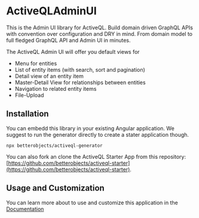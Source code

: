 # ActiveQLAdminUI

This is the Admin UI library for ActiveQL. Build domain driven GraphQL APIs with convention over configuration and DRY in mind. From domain model to full fledged GraphQL API and Admin UI in minutes.

The ActiveQL Admin UI will offer you default views for 

* Menu for entities
* List of entity items (with search, sort and pagination)
* Detail view of an entity item
* Master-Detail View for relationships between entities
* Navigation to related entity items
* File-Upload 

## Installation

You can embedd this library in your existing Angular application. We suggest to run the generator directly to create a stater application though.

```
npx betterobjects/activeql-generator
```

You can also fork an clone the ActiveQL Starter App from this repository: [https://github.com/betterobjects/activeql-starter](https://github.com/betterobjects/activeql-starter).

## Usage and Customization 

You can learn more about to use and customize this application in the [Documentation ](https://betterobjects.github.io/activeql/) 


